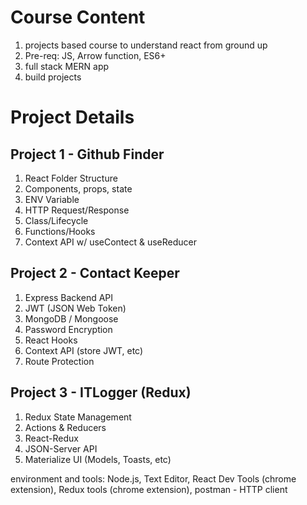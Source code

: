 # Course Content

1. projects based course to understand react from ground up
2. Pre-req: JS, Arrow function, ES6+
3. full stack MERN app
4. build projects

# Project Details

## Project 1 - Github Finder

1. React Folder Structure
2. Components, props, state
3. ENV Variable
4. HTTP Request/Response
5. Class/Lifecycle
6. Functions/Hooks
7. Context API w/ useContect & useReducer

## Project 2 - Contact Keeper

1. Express Backend API
2. JWT (JSON Web Token)
3. MongoDB / Mongoose
4. Password Encryption
5. React Hooks
6. Context API (store JWT, etc)
7. Route Protection

## Project 3 - ITLogger (Redux)

1. Redux State Management
2. Actions & Reducers
3. React-Redux
4. JSON-Server API
5. Materialize UI (Models, Toasts, etc)

environment and tools: Node.js, Text Editor, React Dev Tools (chrome extension), Redux tools (chrome extension), postman - HTTP client

